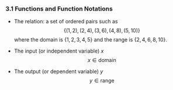 ### 3.1 Functions and Function Notations

- The relation: a set of ordered pairs such as
$$ \lbrace (1, 2), (2, 4), (3, 6), (4, 8), (5, 10) \rbrace $$
where the domain is $\lbrace 1, 2, 3, 4, 5 \rbrace$ and the range is $\lbrace 2, 4, 6, 8, 10 \rbrace$.

- The input (or independent variable) $x$
$$ x \in \text{domain} $$

- The output (or dependent variable) $y$
$$ y \in \text{range} $$